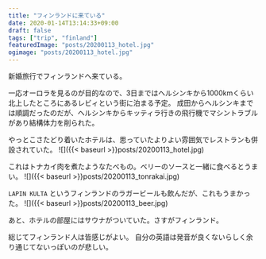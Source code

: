 ```yaml
---
title: "フィンランドに来ている"
date: 2020-01-14T13:14:33+09:00
draft: false
tags: ["trip", "finland"]
featuredImage: "posts/20200113_hotel.jpg"
ogimage: "posts/20200113_hotel.jpg"
---
```


新婚旅行でフィンランドへ来ている。

一応オーロラを見るのが目的なので、3日まではヘルシンキから1000kmくらい北上したところにあるレビィという街に泊まる予定。
成田からヘルシンキまでは順調だったのだが、ヘルシンキからキッティラ行きの飛行機でマシントラブルがあり結構体力を削られた。


やっとこさたどり着いたホテルは、思っていたよりよい雰囲気でレストランも併設されていた。
![]({{< baseurl >}}posts/20200113_hotel.jpg)

これはトナカイ肉を煮たようなたべもの。ベリーのソースと一緒に食べるとうまい。
![]({{< baseurl >}}posts/20200113_tonrakai.jpg)

`LAPIN KULTA` というフィンランドのラガービールも飲んだが、これもうまかった。
![]({{< baseurl >}}posts/20200113_beer.jpg)

あと、ホテルの部屋にはサウナがついていた。さすがフィンランド。


総じてフィンランド人は皆感じがよい。
自分の英語は発音が良くないらしく余り通じてないっぽいのが悲しい。
